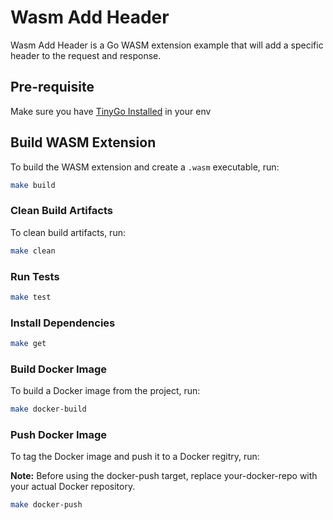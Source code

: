 # Wasm Add Header

Wasm Add Header is a Go WASM extension example that will add a specific header to the request and response. 

## Pre-requisite

Make sure you have [TinyGo Installed](https://tinygo.org/getting-started/install/) in your env

## Build WASM Extension

To build the WASM extension and create a `.wasm` executable, run:

```sh
make build
```

### Clean Build Artifacts

To clean build artifacts, run:

```sh
make clean
```

### Run Tests

```sh
make test
```

### Install Dependencies

```sh
make get
```

### Build Docker Image

To build a Docker image from the project, run:

```sh
make docker-build
```

### Push Docker Image

To tag the Docker image and push it to a Docker regitry, run:

**Note:** Before using the docker-push target, replace your-docker-repo with your actual Docker repository.

```sh
make docker-push
```